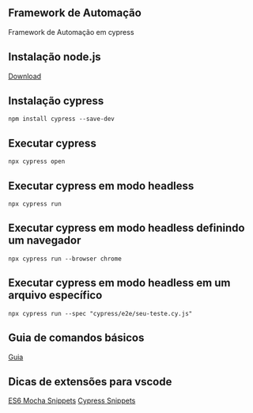 ## Framework de Automação
<p> Framework de Automação em cypress</p>

## Instalação node.js
[Download](https://nodejs.org/pt/download/prebuilt-installer)


## Instalação cypress 
```
npm install cypress --save-dev
```

## Executar cypress 
```
npx cypress open
```

## Executar cypress em modo headless
```
npx cypress run
```

## Executar cypress em modo headless definindo um navegador
```
npx cypress run --browser chrome
```

## Executar cypress em modo headless em um arquivo específico

```
npx cypress run --spec "cypress/e2e/seu-teste.cy.js"
```

## Guia de comandos básicos 
[Guia](https://github.com/victorhfsilva/guia-dos-testes-automatizados/tree/main/Cypress)

## Dicas de extensões para vscode
[ES6 Mocha Snippets](https://marketplace.visualstudio.com/items?itemName=spoonscen.es6-mocha-snippets)
[Cypress Snippets](https://marketplace.visualstudio.com/items?itemName=andrew-codes.cypress-snippets)